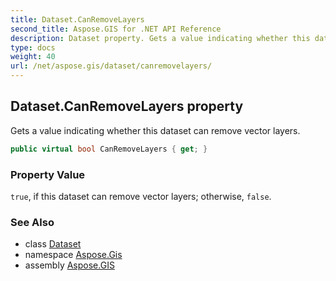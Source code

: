 ```yaml
---
title: Dataset.CanRemoveLayers
second_title: Aspose.GIS for .NET API Reference
description: Dataset property. Gets a value indicating whether this dataset can remove vector layers.
type: docs
weight: 40
url: /net/aspose.gis/dataset/canremovelayers/
---
```

## Dataset.CanRemoveLayers property

Gets a value indicating whether this dataset can remove vector layers.

```csharp
public virtual bool CanRemoveLayers { get; }
```

### Property Value

`true`, if this dataset can remove vector layers; otherwise, `false`.

### See Also

* class [Dataset](../)
* namespace [Aspose.Gis](../../dataset/)
* assembly [Aspose.GIS](../../../)


